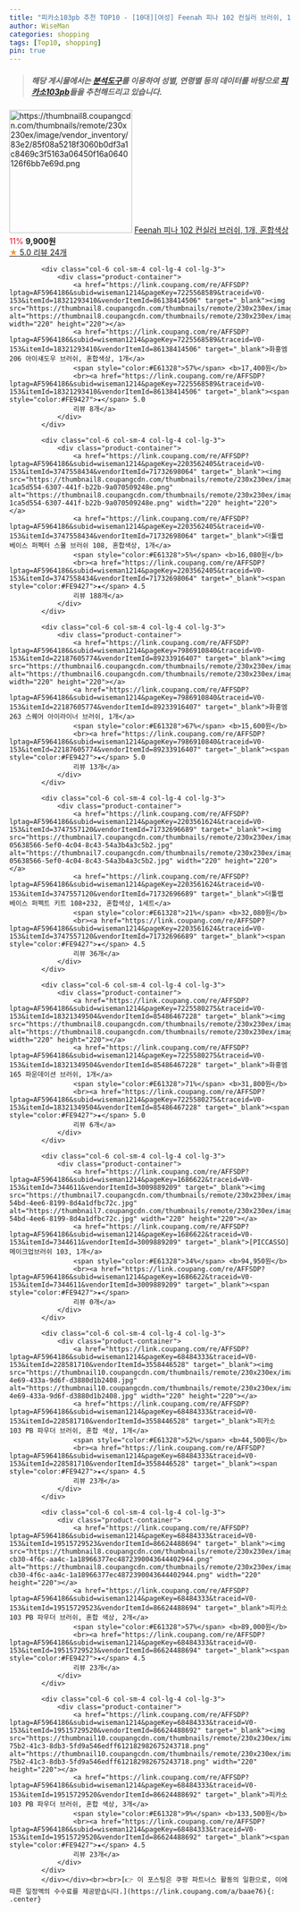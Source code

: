 ```yaml
---
title: "피카소103pb 추천 TOP10 - [10대][여성] Feenah 피나 102 컨실러 브러쉬, 1개, 혼합색상"
author: WiseMan
categories: shopping
tags: [Top10, shopping]
pin: true
---
```


> ##### 해당 게시물에서는 [**분석도구**](https://itemscout.io/)를 이용하여 **성별**, **연령별** 등의 데이터를 바탕으로 [**피카소103pb**](https://link.coupang.com/a/baae76)들을 추천해드리고 있습니다.
<div class="container"><div class="row">
            <div class="col-6 col-sm-4 col-lg-4 col-lg-3">
                <div class="product-container">
                    <a href="https://link.coupang.com/re/AFFSDP?lptag=AF5964186&subid=wiseman1214&pageKey=7272152317&traceid=V0-153&itemId=18548646048&vendorItemId=86566446156" target="_blank"><img src="https://thumbnail8.coupangcdn.com/thumbnails/remote/230x230ex/image/vendor_inventory/83e2/85f08a5218f3060b0df3a1c8469c3f5163a06450f16a0640126f6bb7e69d.png" alt="https://thumbnail8.coupangcdn.com/thumbnails/remote/230x230ex/image/vendor_inventory/83e2/85f08a5218f3060b0df3a1c8469c3f5163a06450f16a0640126f6bb7e69d.png" width="220" height="220"></a>
                    <a href="https://link.coupang.com/re/AFFSDP?lptag=AF5964186&subid=wiseman1214&pageKey=7272152317&traceid=V0-153&itemId=18548646048&vendorItemId=86566446156" target="_blank">Feenah 피나 102 컨실러 브러쉬, 1개, 혼합색상</a>
                    <span style="color:#E61328">11%</span> <b>9,900원</b>
                    <br><a href="https://link.coupang.com/re/AFFSDP?lptag=AF5964186&subid=wiseman1214&pageKey=7272152317&traceid=V0-153&itemId=18548646048&vendorItemId=86566446156" target="_blank"><span style="color:#FE9427">★</span> 5.0
                    리뷰 24개</a>
                </div>
            </div>
            
            <div class="col-6 col-sm-4 col-lg-4 col-lg-3">
                <div class="product-container">
                    <a href="https://link.coupang.com/re/AFFSDP?lptag=AF5964186&subid=wiseman1214&pageKey=7225568589&traceid=V0-153&itemId=18321293410&vendorItemId=86138414506" target="_blank"><img src="https://thumbnail8.coupangcdn.com/thumbnails/remote/230x230ex/image/vendor_inventory/fcd0/1e7bf708794d5030ad81f596137ce10286c5a2c7dae6138fc214dfeea48d.jpg" alt="https://thumbnail8.coupangcdn.com/thumbnails/remote/230x230ex/image/vendor_inventory/fcd0/1e7bf708794d5030ad81f596137ce10286c5a2c7dae6138fc214dfeea48d.jpg" width="220" height="220"></a>
                    <a href="https://link.coupang.com/re/AFFSDP?lptag=AF5964186&subid=wiseman1214&pageKey=7225568589&traceid=V0-153&itemId=18321293410&vendorItemId=86138414506" target="_blank">화홍엠 206 아이섀도우 브러쉬, 혼합색상, 1개</a>
                    <span style="color:#E61328">57%</span> <b>17,400원</b>
                    <br><a href="https://link.coupang.com/re/AFFSDP?lptag=AF5964186&subid=wiseman1214&pageKey=7225568589&traceid=V0-153&itemId=18321293410&vendorItemId=86138414506" target="_blank"><span style="color:#FE9427">★</span> 5.0
                    리뷰 8개</a>
                </div>
            </div>
            
            <div class="col-6 col-sm-4 col-lg-4 col-lg-3">
                <div class="product-container">
                    <a href="https://link.coupang.com/re/AFFSDP?lptag=AF5964186&subid=wiseman1214&pageKey=2203562405&traceid=V0-153&itemId=3747558434&vendorItemId=71732698064" target="_blank"><img src="https://thumbnail8.coupangcdn.com/thumbnails/remote/230x230ex/image/retail/images/1379194926207989-1ca5d554-6307-441f-b22b-9a070509248e.png" alt="https://thumbnail8.coupangcdn.com/thumbnails/remote/230x230ex/image/retail/images/1379194926207989-1ca5d554-6307-441f-b22b-9a070509248e.png" width="220" height="220"></a>
                    <a href="https://link.coupang.com/re/AFFSDP?lptag=AF5964186&subid=wiseman1214&pageKey=2203562405&traceid=V0-153&itemId=3747558434&vendorItemId=71732698064" target="_blank">더툴랩 베이스 퍼펙터 스몰 브러쉬 108, 혼합색상, 1개</a>
                    <span style="color:#E61328">5%</span> <b>16,080원</b>
                    <br><a href="https://link.coupang.com/re/AFFSDP?lptag=AF5964186&subid=wiseman1214&pageKey=2203562405&traceid=V0-153&itemId=3747558434&vendorItemId=71732698064" target="_blank"><span style="color:#FE9427">★</span> 4.5
                    리뷰 188개</a>
                </div>
            </div>
            
            <div class="col-6 col-sm-4 col-lg-4 col-lg-3">
                <div class="product-container">
                    <a href="https://link.coupang.com/re/AFFSDP?lptag=AF5964186&subid=wiseman1214&pageKey=7986910840&traceid=V0-153&itemId=22187605774&vendorItemId=89233916407" target="_blank"><img src="https://thumbnail6.coupangcdn.com/thumbnails/remote/230x230ex/image/vendor_inventory/519d/c723ec45f0970657e9874dbf4d6bba1f0e567b11dfd7e02fa275e458cba1.jpg" alt="https://thumbnail6.coupangcdn.com/thumbnails/remote/230x230ex/image/vendor_inventory/519d/c723ec45f0970657e9874dbf4d6bba1f0e567b11dfd7e02fa275e458cba1.jpg" width="220" height="220"></a>
                    <a href="https://link.coupang.com/re/AFFSDP?lptag=AF5964186&subid=wiseman1214&pageKey=7986910840&traceid=V0-153&itemId=22187605774&vendorItemId=89233916407" target="_blank">화홍엠 263 스퀘어 아이라이너 브러쉬, 1개</a>
                    <span style="color:#E61328">67%</span> <b>15,600원</b>
                    <br><a href="https://link.coupang.com/re/AFFSDP?lptag=AF5964186&subid=wiseman1214&pageKey=7986910840&traceid=V0-153&itemId=22187605774&vendorItemId=89233916407" target="_blank"><span style="color:#FE9427">★</span> 5.0
                    리뷰 13개</a>
                </div>
            </div>
            
            <div class="col-6 col-sm-4 col-lg-4 col-lg-3">
                <div class="product-container">
                    <a href="https://link.coupang.com/re/AFFSDP?lptag=AF5964186&subid=wiseman1214&pageKey=2203561624&traceid=V0-153&itemId=3747557120&vendorItemId=71732696689" target="_blank"><img src="https://thumbnail7.coupangcdn.com/thumbnails/remote/230x230ex/image/retail/images/2023310450547049-05638566-5ef0-4c04-8c43-54a3b4a3c5b2.jpg" alt="https://thumbnail7.coupangcdn.com/thumbnails/remote/230x230ex/image/retail/images/2023310450547049-05638566-5ef0-4c04-8c43-54a3b4a3c5b2.jpg" width="220" height="220"></a>
                    <a href="https://link.coupang.com/re/AFFSDP?lptag=AF5964186&subid=wiseman1214&pageKey=2203561624&traceid=V0-153&itemId=3747557120&vendorItemId=71732696689" target="_blank">더툴랩 베이스 퍼펙트 키트 108+232, 혼합색상, 1세트</a>
                    <span style="color:#E61328">21%</span> <b>32,080원</b>
                    <br><a href="https://link.coupang.com/re/AFFSDP?lptag=AF5964186&subid=wiseman1214&pageKey=2203561624&traceid=V0-153&itemId=3747557120&vendorItemId=71732696689" target="_blank"><span style="color:#FE9427">★</span> 4.5
                    리뷰 36개</a>
                </div>
            </div>
            
            <div class="col-6 col-sm-4 col-lg-4 col-lg-3">
                <div class="product-container">
                    <a href="https://link.coupang.com/re/AFFSDP?lptag=AF5964186&subid=wiseman1214&pageKey=7225580275&traceid=V0-153&itemId=18321349504&vendorItemId=85486467228" target="_blank"><img src="https://thumbnail8.coupangcdn.com/thumbnails/remote/230x230ex/image/vendor_inventory/d42a/92c723af5909e0c3df44b065b0b3fb3e632d33de8d1752110413a523de0f.jpg" alt="https://thumbnail8.coupangcdn.com/thumbnails/remote/230x230ex/image/vendor_inventory/d42a/92c723af5909e0c3df44b065b0b3fb3e632d33de8d1752110413a523de0f.jpg" width="220" height="220"></a>
                    <a href="https://link.coupang.com/re/AFFSDP?lptag=AF5964186&subid=wiseman1214&pageKey=7225580275&traceid=V0-153&itemId=18321349504&vendorItemId=85486467228" target="_blank">화홍엠 165 파운데이션 브러쉬, 1개</a>
                    <span style="color:#E61328">71%</span> <b>31,800원</b>
                    <br><a href="https://link.coupang.com/re/AFFSDP?lptag=AF5964186&subid=wiseman1214&pageKey=7225580275&traceid=V0-153&itemId=18321349504&vendorItemId=85486467228" target="_blank"><span style="color:#FE9427">★</span> 5.0
                    리뷰 6개</a>
                </div>
            </div>
            
            <div class="col-6 col-sm-4 col-lg-4 col-lg-3">
                <div class="product-container">
                    <a href="https://link.coupang.com/re/AFFSDP?lptag=AF5964186&subid=wiseman1214&pageKey=1686622&traceid=V0-153&itemId=7344611&vendorItemId=3009889209" target="_blank"><img src="https://thumbnail7.coupangcdn.com/thumbnails/remote/230x230ex/image/product/image/vendoritem/2016/01/18/3009889209/c78a1ead-54bd-4ee6-8199-8d4a1dfbc72c.jpg" alt="https://thumbnail7.coupangcdn.com/thumbnails/remote/230x230ex/image/product/image/vendoritem/2016/01/18/3009889209/c78a1ead-54bd-4ee6-8199-8d4a1dfbc72c.jpg" width="220" height="220"></a>
                    <a href="https://link.coupang.com/re/AFFSDP?lptag=AF5964186&subid=wiseman1214&pageKey=1686622&traceid=V0-153&itemId=7344611&vendorItemId=3009889209" target="_blank">[PICCASSO] 메이크업브러쉬 103, 1개</a>
                    <span style="color:#E61328">34%</span> <b>94,950원</b>
                    <br><a href="https://link.coupang.com/re/AFFSDP?lptag=AF5964186&subid=wiseman1214&pageKey=1686622&traceid=V0-153&itemId=7344611&vendorItemId=3009889209" target="_blank"><span style="color:#FE9427">★</span> 
                    리뷰 0개</a>
                </div>
            </div>
            
            <div class="col-6 col-sm-4 col-lg-4 col-lg-3">
                <div class="product-container">
                    <a href="https://link.coupang.com/re/AFFSDP?lptag=AF5964186&subid=wiseman1214&pageKey=68484333&traceid=V0-153&itemId=228581710&vendorItemId=3558446528" target="_blank"><img src="https://thumbnail10.coupangcdn.com/thumbnails/remote/230x230ex/image/retail/images/2018/03/02/11/1/8c2eaa67-4e69-433a-9d6f-d3880d1b2408.jpg" alt="https://thumbnail10.coupangcdn.com/thumbnails/remote/230x230ex/image/retail/images/2018/03/02/11/1/8c2eaa67-4e69-433a-9d6f-d3880d1b2408.jpg" width="220" height="220"></a>
                    <a href="https://link.coupang.com/re/AFFSDP?lptag=AF5964186&subid=wiseman1214&pageKey=68484333&traceid=V0-153&itemId=228581710&vendorItemId=3558446528" target="_blank">피카소 103 PB 파우더 브러쉬, 혼합 색상, 1개</a>
                    <span style="color:#E61328">52%</span> <b>44,500원</b>
                    <br><a href="https://link.coupang.com/re/AFFSDP?lptag=AF5964186&subid=wiseman1214&pageKey=68484333&traceid=V0-153&itemId=228581710&vendorItemId=3558446528" target="_blank"><span style="color:#FE9427">★</span> 4.5
                    리뷰 23개</a>
                </div>
            </div>
            
            <div class="col-6 col-sm-4 col-lg-4 col-lg-3">
                <div class="product-container">
                    <a href="https://link.coupang.com/re/AFFSDP?lptag=AF5964186&subid=wiseman1214&pageKey=68484333&traceid=V0-153&itemId=19515729523&vendorItemId=86624488694" target="_blank"><img src="https://thumbnail8.coupangcdn.com/thumbnails/remote/230x230ex/image/retail/images/1eb22515-cb30-4f6c-aa4c-1a18966377ec4872390043644402944.png" alt="https://thumbnail8.coupangcdn.com/thumbnails/remote/230x230ex/image/retail/images/1eb22515-cb30-4f6c-aa4c-1a18966377ec4872390043644402944.png" width="220" height="220"></a>
                    <a href="https://link.coupang.com/re/AFFSDP?lptag=AF5964186&subid=wiseman1214&pageKey=68484333&traceid=V0-153&itemId=19515729523&vendorItemId=86624488694" target="_blank">피카소 103 PB 파우더 브러쉬, 혼합 색상, 2개</a>
                    <span style="color:#E61328">57%</span> <b>89,000원</b>
                    <br><a href="https://link.coupang.com/re/AFFSDP?lptag=AF5964186&subid=wiseman1214&pageKey=68484333&traceid=V0-153&itemId=19515729523&vendorItemId=86624488694" target="_blank"><span style="color:#FE9427">★</span> 4.5
                    리뷰 23개</a>
                </div>
            </div>
            
            <div class="col-6 col-sm-4 col-lg-4 col-lg-3">
                <div class="product-container">
                    <a href="https://link.coupang.com/re/AFFSDP?lptag=AF5964186&subid=wiseman1214&pageKey=68484333&traceid=V0-153&itemId=19515729520&vendorItemId=86624488692" target="_blank"><img src="https://thumbnail10.coupangcdn.com/thumbnails/remote/230x230ex/image/retail/images/ab18bb60-75b2-41c3-8db3-5fd9a546edff612182982675243718.png" alt="https://thumbnail10.coupangcdn.com/thumbnails/remote/230x230ex/image/retail/images/ab18bb60-75b2-41c3-8db3-5fd9a546edff612182982675243718.png" width="220" height="220"></a>
                    <a href="https://link.coupang.com/re/AFFSDP?lptag=AF5964186&subid=wiseman1214&pageKey=68484333&traceid=V0-153&itemId=19515729520&vendorItemId=86624488692" target="_blank">피카소 103 PB 파우더 브러쉬, 혼합 색상, 3개</a>
                    <span style="color:#E61328">9%</span> <b>133,500원</b>
                    <br><a href="https://link.coupang.com/re/AFFSDP?lptag=AF5964186&subid=wiseman1214&pageKey=68484333&traceid=V0-153&itemId=19515729520&vendorItemId=86624488692" target="_blank"><span style="color:#FE9427">★</span> 4.5
                    리뷰 23개</a>
                </div>
            </div>
            </div></div><br><br>[👉 이 포스팅은 쿠팡 파트너스 활동의 일환으로, 이에 따른 일정액의 수수료를 제공받습니다.](https://link.coupang.com/a/baae76){: .center}